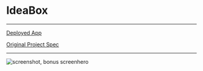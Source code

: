 # IdeaBox

------

[Deployed App](http://ideaboite.herokuapp.com/)

[Original Project Spec](https://github.com/turingschool/curriculum/blob/master/source/projects/revenge_of_idea_box.markdown)

------

![screenshot, bonus screenhero](http://g.recordit.co/Ur0HbEaty0.gif)
